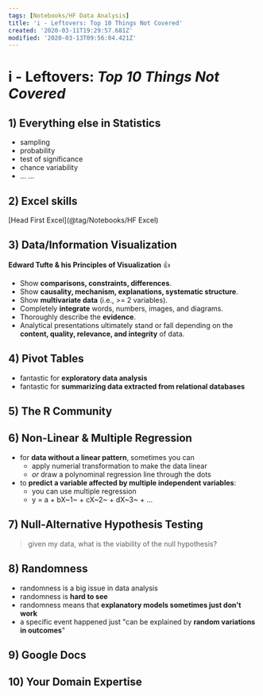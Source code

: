 ```yaml
---
tags: [Notebooks/HF Data Analysis]
title: 'i - Leftovers: Top 10 Things Not Covered'
created: '2020-03-11T19:29:57.681Z'
modified: '2020-03-13T09:56:04.421Z'
---
```


# i - Leftovers: *Top 10 Things Not Covered*

## 1) Everything else in Statistics
- sampling
- probability
- test of significance
- chance variability
- ... ...

## 2) Excel skills
[Head First Excel](@tag/Notebooks/HF Excel)

## 3) Data/Information Visualization
**Edward Tufte & his Principles of Visualization** :+1:
- Show **comparisons, constraints, differences**.
- Show **causality, mechanism, explanations, systematic structure**.
- Show **multivariate data** (i.e., >= 2 variables).
- Completely **integrate** words, numbers, images, and diagrams.
- Thoroughly describe the **evidence**.
- Analytical presentations ultimately stand or fall depending on the **content, quality, relevance, and integrity** of data. 

## 4) Pivot Tables
- fantastic for **exploratory data analysis**
- fantastic for **summarizing data extracted from relational databases**

## 5) The R Community

## 6) Non-Linear & Multiple Regression
- for **data without a linear pattern**, sometimes you can
  - apply numerial transformation to make the data linear
  - *or* draw a polynominal regression line through the dots
- to **predict a variable affected by multiple independent variables**:
  - you can use multiple regression
  - y = a + bX~1~ + cX~2~ + dX~3~ + ...

## 7) Null-Alternative Hypothesis Testing
> given my data, what is the viability of the null hypothesis?

## 8) Randomness
- randomness is a big issue in data analysis
- randomness is **hard to see**
- randomness means that **explanatory models sometimes just don't work**
- a specific event happened just "can be explained by **random variations in outcomes**"

## 9) Google Docs

## 10) Your Domain Expertise
